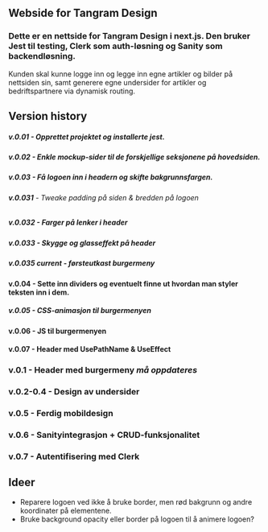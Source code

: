 ## Webside for Tangram Design

### Dette er en nettside for Tangram Design i next.js. Den bruker Jest til testing, Clerk som auth-løsning og Sanity som backendløsning.

Kunden skal kunne logge inn og legge inn egne artikler og bilder på nettsiden sin, samt generere egne undersider for artikler og bedriftspartnere via dynamisk routing.

## Version history

##### **v.0.01** - Opprettet projektet og installerte jest.

##### **v.0.02** - Enkle mockup-sider til de forskjellige seksjonene på hovedsiden.

##### **v.0.03** - Få logoen inn i headern og skifte bakgrunnsfargen.

###### **v.0.031** - Tweake padding på siden & bredden på logoen

##### **v.0.032** - Farger på lenker i header

##### **v.0.033** - Skygge og glasseffekt på header

##### **v.0.035** _current_ - førsteutkast burgermeny

#### **v.0.04** - Sette inn dividers og eventuelt finne ut hvordan man styler teksten inn i dem.

##### **v.0.05** - CSS-animasjon til burgermenyen

#### **v.0.06** - JS til burgermenyen

#### v.0.07 - Header med UsePathName & UseEffect

### v.0.1 - Header med burgermeny _må oppdateres_

### v.0.2-0.4 - Design av undersider

### v.0.5 - Ferdig mobildesign

### v.0.6 - Sanityintegrasjon + CRUD-funksjonalitet

### v.0.7 - Autentifisering med Clerk

## Ideer

- Reparere logoen ved ikke å bruke border, men rød bakgrunn og andre koordinater på elementene.
- Bruke background opacity eller border på logoen til å animere logoen?
